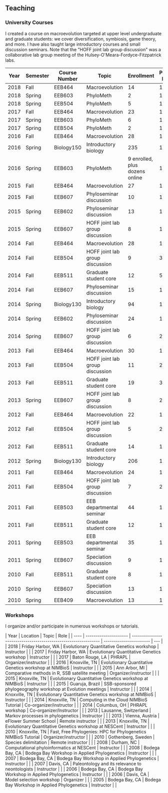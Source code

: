 

## Teaching

### University Courses

I created a course on macroevolution targeted at upper level undergraduate and graduate students: we cover diversification, symbiosis, game theory, and more. I have also taught large introductory courses and small discussion seminars. Note that the "HOFF joint lab group discussion" was a collaborative lab group meeting of the Hulsey-O'Meara-Fordyce-Fitzpatrick labs.

| Year | Semester | Course Number | Topic                           | Enrollment                     | Percent Effort |     |
| ---- | -------- | ------------- | ------------------------------- | ------------------------------ | -------------- | --- |
| 2018 | Fall     | EEB464        | Macroevolution                  | 14                             | 100            |     |
| 2018 | Spring   | EEB603        | PhyloMeth                       | 2                              | 100            |     |
| 2018 | Spring   | EEB504        | PhyloMeth                       | 5                              | 100            |     |
| 2017 | Fall     | EEB464        | Macroevolution                  | 23                             | 100            |     |
| 2017 | Spring   | EEB603        | PhyloMeth                       | 6                              | 100            |     |
| 2017 | Spring   | EEB504        | PhyloMeth                       | 2                              | 100            |     |
| 2016 | Fall     | EEB464        | Macroevolution                  | 28                             | 100            |     |
| 2016 | Spring   | Biology150    | Introductory biology            | 235                            | 100            |     |
| 2016 | Spring   | EEB603        | PhyloMeth                       | 9 enrolled, plus dozens online | 100            |     |
| 2015 | Fall     | EEB464        | Macroevolution                  | 27                             | 100            |     |
| 2015 | Fall     | EEB607        | Phyloseminar discussion         | 10                             | 100            |     |
| 2015 | Spring   | EEB602        | Phyloseminar discussion         | 13                             | 100            |     |
| 2015 | Spring   | EEB607        | HOFF joint lab group discussion | 8                              | 100            |     |
| 2014 | Fall     | EEB464        | Macroevolution                  | 28                             | 100            |     |
| 2014 | Fall     | EEB504        | HOFF joint lab group discussion | 9                              | 33             |     |
| 2014 | Fall     | EEB511        | Graduate student core           | 12                             | 50             |     |
| 2014 | Fall     | EEB607        | Phyloseminar discussion         | 15                             | 100            |     |
| 2014 | Spring   | Biology130    | Introductory biology            | 94                             | 100            |     |
| 2014 | Spring   | EEB602        | Phyloseminar discussion         | 24                             | 100            |     |
| 2014 | Spring   | EEB607        | HOFF joint lab group discussion | 6                              | 25             |     |
| 2013 | Fall     | EEB464        | Macroevolution                  | 30                             | 100            |     |
| 2013 | Fall     | EEB504        | HOFF joint lab group discussion | 11                             | 25             |     |
| 2013 | Fall     | EEB511        | Graduate student core           | 19                             | 33             |     |
| 2013 | Spring   | EEB607        | HOFF joint lab group discussion | 8                              | 25             |     |
| 2012 | Fall     | EEB464        | Macroevolution                  | 22                             | 100            |     |
| 2012 | Fall     | EEB504        | HOFF joint lab group discussion | 5                              | 25             |     |
| 2012 | Fall     | EEB511        | Graduate student core           | 14                             | 13             |     |
| 2012 | Spring   | Biology130    | Introductory biology            | 206                            | 100            |     |
| 2011 | Fall     | EEB464        | Macroevolution                  | 24                             | 100            |     |
| 2011 | Fall     | EEB504        | HOFF joint lab group discussion | 7                              | 25             |     |
| 2011 | Fall     | EEB503        | EEB departmental seminar        | 44                             | 100            |     |
| 2011 | Fall     | EEB511        | Graduate student core           | 12                             | 13             |     |
| 2011 | Spring   | EEB503        | EEB departmental seminar        | 35                             | 100            |     |
| 2011 | Spring   | EEB607        | Speciation discussion           | 9                              | 100            |     |
| 2010 | Fall     | EEB511        | Graduate student core           | 8                              | 13             |     |
| 2010 | Spring   | EEB607        | Speciation discussion           | 13                             | 100            |     |
| 2010 | Spring   | EEB409        | Macroevolution                  | 13                             | 100            |     |

### Workshops

I organize and/or participate in numerous workshops or tutorials.

| Year |       Location        |                             Topic                              |          Role           |
| ---- | --------------------- | -------------------------------------------------------------- | ----------------------- | --- |
| 2018 | Friday Harbor, WA         | Evolutionary Quantitative Genetics workshop         | Instructor              |     |
| 2017 | Friday Harbor, WA         | Evolutionary Quantitative Genetics workshop         | Instructor              |     |
| 2017 | Baton Rouge, LA       | PHRAPL                                                         | Organizer/instructor    |     |
| 2016 | Knoxville, TN         | Evolutionary Quantitative Genetics workshop at NIMBioS         | Instructor              |     |
| 2015 | Ann Arbor, MI         | Comparative methods in R, SSB satellite meeting                | Organizer/instructor    |     |
| 2015 | Knoxville, TN         | Evolutionary Quantitative Genetics workshop at NIMBioS         | Instructor              |     |
| 2015 | Guaruja, Brazil       | SSB-sponsored phylogeography workshop at Evolution meetings    | Instructor              |     |
| 2014 | Knoxville, TN         | Evolutionary Quantitative Genetics workshop at NIMBioS         | Instructor              |     |
| 2014 | Knoxville, TN         | Computing in the Cloud NIMBioS Tutorial                        | Co-organizer/instructor |     |
| 2014 | Columbus, OH          | PHRAPL workshop                                                | Co-organizer/Instructor |     |
| 2013 | Lausanne, Switzerland | Markov processes in phylogenetics                              | Instructor              |     |
| 2013 | Vienna, Austria       | eFlower Summer School                                          | Remote instructor       |     |
| 2013 | Knoxville, TN         | Evolutionary Quantitative Genetics workshop at NESCent         | Instructor              |     |
| 2010 | Knoxville, TN         | Fast, Free Phylogenies: HPC for Phylogenetics NIMBioS Tutorial | Organizer/instructor    |     |
| 2010 | Gothenberg, Sweden    | Species delimitation                                           | Remote instructor       |     |
| 2008 | Durham, NC            | Computational phyloinformatics at NESCent                      | Instructor              |     |
| 2008 | Bodega Bay, CA        | Bodega Bay Workshop in Applied Phylogenetics                   | Instructor              |     |
| 2007 | Bodega Bay, CA        | Bodega Bay Workshop in Applied Phylogenetics                   | Instructor              |     |
| 2007 | Davis, CA             | Paleontology and its relevance to neontologists                | Instructor              |     |
| 2006 | Bodega Bay, CA        | Bodega Bay Workshop in Applied Phylogenetics                   | Instructor              |     |
| 2006 | Davis, CA             | Model selection workshop                                       | Organizer               |     |
| 2005 | Bodega Bay, CA        | Bodega Bay Workshop in Applied Phylogenetics                   | Instructor              |     |
